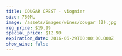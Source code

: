 ```yaml
---
title: COUGAR CREST - viognier
size: 750ML
image: /assets/images/wines/cougar (2).jpg
reg_price: $19.99
special_price: $12.99
expiration_date: 2016-06-29T00:00:00.000Z
show_wine: false
---
```



